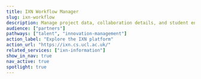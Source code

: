 ```yaml
---
title: IXN Workflow Manager
slug: ixn-workflow
description: Manage project data, collaboration details, and student engagement in one place—designed to simplify partnership workflows within the Industry Exchange Network.
audience: ["partners"]
pathways: ["talent", "innovation-management"]
action_label: "Explore the IXN platform"
action_url: "https://ixn.cs.ucl.ac.uk/"
related_services: ["ixn-information"]
show_in_nav: true
nav_active: true
spotlight: true
---
```

